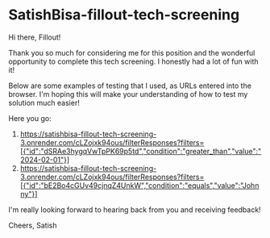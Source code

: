 # SatishBisa-fillout-tech-screening

Hi there, Fillout!

Thank you so much for considering me for this position and the wonderful opportunity to complete this tech screening. I honestly had a lot of fun with it!

Below are some examples of testing that I used, as URLs entered into the browser. I'm hoping this will make your understanding of how to test my solution much easier!

Here you go:

1) https://satishbisa-fillout-tech-screening-3.onrender.com/cLZojxk94ous/filterResponses?filters=[{"id":"dSRAe3hygqVwTpPK69p5td","condition":"greater_than","value":"2024-02-01"}]
2) https://satishbisa-fillout-tech-screening-3.onrender.com/cLZojxk94ous/filterResponses?filters=[{"id":"bE2Bo4cGUv49cjnqZ4UnkW","condition":"equals","value":"Johnny"}]

I'm really looking forward to hearing back from you and receiving feedback!

Cheers,
Satish
